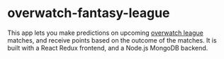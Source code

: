 # overwatch-fantasy-league
This app lets you make predictions on upcoming [overwatch league](https://overwatchleague.com/en-us/) matches, and receive points based on the outcome of the matches. It is built with a React Redux frontend, and a Node.js MongoDB backend.   
